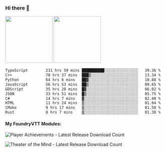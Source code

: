 ### Hi there 👋

<img height="150em" src="https://github-readme-stats.vercel.app/api?username=EddieDover&count_private=true&include_all_commits=true&show_icons=true&theme=dracula&hide_border=false&rank_icon=percentile"/>
<img height="150em" src="https://github-readme-stats.vercel.app/api/top-langs/?username=EddieDover&theme=dracula&hide_border=false&&layout=compact&langs_count=20" />

<!--START_SECTION:waka-->

```txt
TypeScript        231 hrs 59 mins ██████████░░░░░░░░░░░░░░░   39.36 %
C++               78 hrs 37 mins  ███▒░░░░░░░░░░░░░░░░░░░░░   13.34 %
Python            64 hrs 6 mins   ██▓░░░░░░░░░░░░░░░░░░░░░░   10.88 %
JavaScript        56 hrs 53 mins  ██▒░░░░░░░░░░░░░░░░░░░░░░   09.65 %
GDScript          35 hrs 28 mins  █▓░░░░░░░░░░░░░░░░░░░░░░░   06.02 %
JSON              33 hrs 51 mins  █▒░░░░░░░░░░░░░░░░░░░░░░░   05.75 %
C#                14 hrs 7 mins   ▓░░░░░░░░░░░░░░░░░░░░░░░░   02.40 %
HTML              11 hrs 24 mins  ▒░░░░░░░░░░░░░░░░░░░░░░░░   01.94 %
CMake             9 hrs 17 mins   ▒░░░░░░░░░░░░░░░░░░░░░░░░   01.58 %
Rust              8 hrs 7 mins    ▒░░░░░░░░░░░░░░░░░░░░░░░░   01.38 %
```

<!--END_SECTION:waka-->

#### My FoundryVTT Modules:

  ![Player Achievements - Latest Release Download Count](https://img.shields.io/badge/dynamic/json?label=Player%20Achievements%20-%20Downloads@latest&query=assets%5B1%5D.download_count&url=https%3A%2F%2Fapi.github.com%2Frepos%2FEddieDover%2Ffvtt-player-achievements%2Freleases%2Flatest)

  ![Theater of the Mind - Latest Release Download Count](https://img.shields.io/badge/dynamic/json?label=Theater%20Of%20The%20Mind%20-%20Downloads@latest&query=assets%5B1%5D.download_count&url=https%3A%2F%2Fapi.github.com%2Frepos%2FEddieDover%2Ftheater-of-the-mind%2Freleases%2Flatest)

<a rel="me" href="https://techhub.social/@EddieDover"></a>
